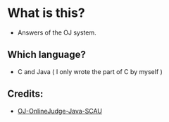 # What is this?
- Answers of the OJ system.

## Which language?
- C and Java ( I only wrote the part of C by myself )

## Credits:
- [OJ-OnlineJudge-Java-SCAU](https://github.com/JupiterKwan/OJ-OnlineJudge-Java-SCAU)
